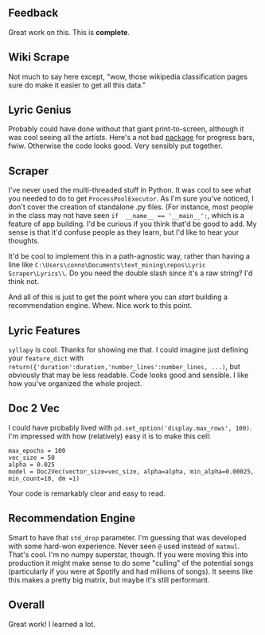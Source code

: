 ## Feedback

Great work on this. This is **complete**. 

## Wiki Scrape

Not much to say here except, "wow, those wikipedia classification pages sure do 
make it easier to get all this data."

## Lyric Genius

Probably could have done without that giant print-to-screen, although it was cool
seeing all the artists. Here's a not bad [package](https://github.com/tqdm/tqdm) for 
progress bars, fwiw. Otherwise the code looks good. Very sensibly put together. 

## Scraper

I've never used the multi-threaded stuff in Python. It was cool to see 
what you needed to do to get `ProcessPoolExecutor`. As I'm sure you've noticed, 
I don't cover the creation of standalone .py files. (For instance, most people
in the class may not have seen `if  __name__ == '__main__':`, which is a feature
of app building. I'd be curious if you think that'd be good to add. My sense is that 
it'd confuse people as they learn, but I'd like to hear your thoughts. 

It'd be cool to implement this in a path-agnostic way, rather than having a line like
`C:\Users\conno\Documents\text_mining\repos\Lyric Scraper\Lyrics\\`. Do you need the double
slash since it's a raw string? I'd think not. 

And all of this is just to get the point where you can _start_ building a recommendation 
engine. Whew. Nice work to this point.

## Lyric Features

`syllapy` is cool. Thanks for showing me that. I could imagine just defining your `feature_dict` 
with `return({'duration':duration,'number_lines':number_lines, ...)`, but obviously that may be
less readable. Code looks good and sensible. I like how you've organized the whole project. 

## Doc 2 Vec

I could have probably lived with `pd.set_option('display.max_rows', 100)`. I'm impressed with 
how (relatively) easy it is to make this cell: 
```
max_epochs = 100
vec_size = 50
alpha = 0.025
model = Doc2Vec(vector_size=vec_size, alpha=alpha, min_alpha=0.00025, min_count=10, dm =1)
```
Your code is remarkably clear and easy to read. 

## Recommendation Engine

Smart to have that `std_drop` parameter. I'm guessing that was developed with some hard-won experience. 
Never seen `@` used instead of `matmul`. That's cool. I'm no numpy superstar, though. If you were 
moving this into production it might make sense to do some "culling" of the potential songs (particularly
if you were at Spotify and had millions of songs). It seems like this makes a pretty big matrix, but maybe
it's still performant. 

## Overall

Great work! I learned a lot. 


